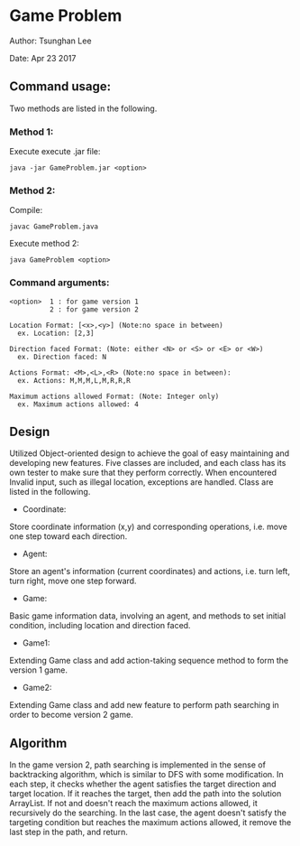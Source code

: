 # Game Problem

Author: Tsunghan Lee

Date: Apr 23 2017


## Command usage:
Two methods are listed in the following.

### Method 1:
Execute  execute .jar file:

`java -jar GameProblem.jar <option>`

### Method 2:
Compile:

`javac GameProblem.java`

Execute method 2:

`java GameProblem <option>`

### Command arguments:
```
<option>  1 : for game version 1
          2 : for game version 2

Location Format: [<x>,<y>] (Note:no space in between)
  ex. Location: [2,3]

Direction faced Format: (Note: either <N> or <S> or <E> or <W>)
  ex. Direction faced: N

Actions Format: <M>,<L>,<R> (Note:no space in between):
  ex. Actions: M,M,M,L,M,R,R,R

Maximum actions allowed Format: (Note: Integer only)
  ex. Maximum actions allowed: 4
```

## Design
Utilized Object-oriented design to achieve the goal of easy maintaining and
developing new features. Five classes are included, and each class has its
own tester to make sure that they perform correctly. When encountered Invalid
input, such as illegal location, exceptions are handled. Class are listed in
the following.

* Coordinate:

Store coordinate information (x,y) and corresponding operations,
i.e. move one step toward each direction.

* Agent:

Store an agent's information (current coordinates) and actions,
i.e. turn left, turn right, move one step forward.

* Game:

Basic game information data, involving an agent, and methods to
set initial condition, including location and direction faced.

* Game1:

Extending Game class and add action-taking sequence method to form
the version 1 game.

* Game2:

Extending Game class and add new feature to perform path searching in order
to become version 2 game.


## Algorithm
In the game version 2, path searching is implemented in the sense of
backtracking algorithm, which is similar to DFS with some modification.
In each step, it checks whether the agent satisfies the target direction and
target location. If it reaches the target, then add the path into the
solution ArrayList. If not and doesn't reach the maximum actions allowed, it
recursively do the searching. In the last case, the agent doesn't satisfy
the targeting condition but reaches the maximum actions allowed, it remove
the last step in the path, and return.

